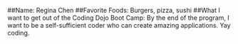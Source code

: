 ##Name:
Regina Chen
##Favorite Foods:
Burgers, pizza, sushi
##What I want to get out of the Coding Dojo Boot Camp:
By the end of the program, I want to be a self-sufficient coder who can create amazing applications. Yay coding.
